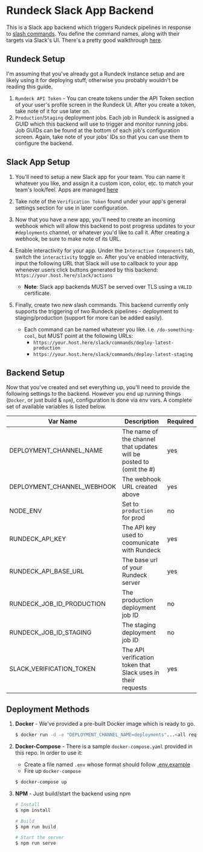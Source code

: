 # Rundeck Slack App Backend
This is a Slack app backend which triggers Rundeck pipelines in response to [slash commands](https://api.slack.com/slash-commands).
You define the command names, along with their targets via Slack's UI. There's a pretty good walkthrough [here](https://api.slack.com/tutorials/your-first-slash-command).

## Rundeck Setup
I'm assuming that you've already got a Rundeck instance setup and are likely using it for deploying stuff, otherwise you probably wouldn't be reading this guide.

1. `Rundeck API Token` - You can create tokens under the API Token section of your user's profile screen in the Rundeck UI. After you create a token, take note of it for use later on.
2. `Production`/`Staging` deployment jobs. Each job in Rundeck is assigned a GUID which this backend will use to trigger and monitor running jobs. Job GUIDs can be found at the bottom of each job's configuration screen. Again, take note of your jobs' IDs so that you can use them to configure the backend.

## Slack App Setup
1. You'll need to setup a new Slack app for your team. You can name it whatever you like, and assign it a custom icon, color, etc. to match your team's look/feel. Apps are managed [here](https://api.slack.com/apps)

2. Take note of the `Verification Token` found under your app's general settings section for use in later configuration.

3. Now that you have a new app, you'll need to create an incoming webhook which will allow this backend to post progress updates to your `#deployments` channel, or whatever you'd like to call it. After creating a webhook, be sure to make note of its URL.

4. Enable interactivity for your app. Under the `Interactive Components` tab, switch the `interactivity` toggle `on`. After you've enabled interactivity, input the following URL that Slack will use to callback to your app whenever users click buttons generated by this backend: `https://your.host.here/slack/actions`
    - **Note**: Slack app backends MUST be served over TLS using a `VALID` certificate. 
 
 5. Finally, create two new slash commands. This backend currently only supports the triggering of two Rundeck pipelines - deployment to staging/production (support for more can be added easily).
    - Each command can be named whatever you like. i.e. `/do-something-cool`, but MUST point at the following URLs: 
        - `https://your.host.here/slack/commands/deploy-latest-production`
        - `https://your.host.here/slack/commands/deploy-latest-staging`

## Backend Setup
Now that you've created and set everything up, you'll need to provide the following settings to the backend. However you end up running things (`Docker`, or just build & `npm`), configuration is done via env vars. A complete set of available variables is listed below. 

| Var Name  | Description  | Required  |
|---|---|---|
|DEPLOYMENT_CHANNEL_NAME|The name of the channel that updates will be posted to (omit the #)|yes|
|DEPLOYMENT_CHANNEL_WEBHOOK|The webhook URL created above|yes|
|NODE_ENV|Set to `production` for prod|no|
|RUNDECK_API_KEY|The API key used to coomunicate with Rundeck|yes|
|RUNDECK_API_BASE_URL|The base url of your Rundeck server|yes|
|RUNDECK_JOB_ID_PRODUCTION|The production deployment job ID|no|
|RUNDECK_JOB_ID_STAGING|The staging deployment job ID|no|
|SLACK_VERIFICATION_TOKEN|The API verification token that Slack uses in their requests|yes|

## Deployment Methods
1. **Docker** - We've provided a pre-built Docker image which is ready to go.

    ```bash
    $ docker run -d -e "DEPLOYMENT_CHANNEL_NAME=deployments"...<all required vars here> -p "8080:8080" craigrueda/rundeck-slack-app:latest
    ```
2. **Docker-Compose** - There is a sample `docker-compose.yaml` provided in this repo. In order to use it:

    - Create a file named `.env` whose format should follow [.env.example](.env.example)
    - Fire up `docker-compose`
    ```bash
    $ docker-compose up
    ```
3. **NPM** - Just build/start the backend using npm

    ```bash
    # Install
    $ npm install

    # Build
    $ npm run build

    # Start the server
    $ npm run serve
    ```
